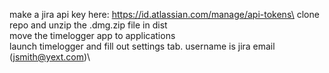 make a jira api key here: https://id.atlassian.com/manage/api-tokens\
clone repo and unzip the .dmg.zip file in dist\
move the timelogger app to applications\
launch timelogger and fill out settings tab. username is jira email (jsmith@yext.com)\
